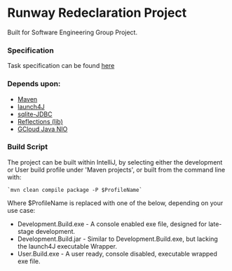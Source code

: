 # Runway Redeclaration Project

Built for Software Engineering Group Project.

### Specification

Task specification can be found [here](https://secure.ecs.soton.ac.uk/noteswiki/w/Runway_Re-declaration_Tool_2017)

### Depends upon:
* [Maven](https://maven.apache.org/)
* [launch4J](http://launch4j.sourceforge.net/)
* [sqlite-JDBC](https://bitbucket.org/xerial/sqlite-jdbc)
* [Reflections (lib)](https://github.com/ronmamo/reflections)
* [GCloud Java NIO](https://github.com/GoogleCloudPlatform/google-cloud-java/tree/master/google-cloud-contrib/google-cloud-nio)

### Build Script

The project can be built within IntelliJ, by selecting either the development or User build profile under 'Maven projects', or built from the command line with:

    `mvn clean compile package -P $ProfileName`

Where $ProfileName is replaced with one of the below, depending on your use case:
* Development.Build.exe - A console enabled exe file, designed for late-stage development.
* Development.Build.jar - Similar to Development.Build.exe, but lacking the launch4J executable Wrapper.
* User.Build.exe - A user ready, console disabled, executable wrapped exe file.
